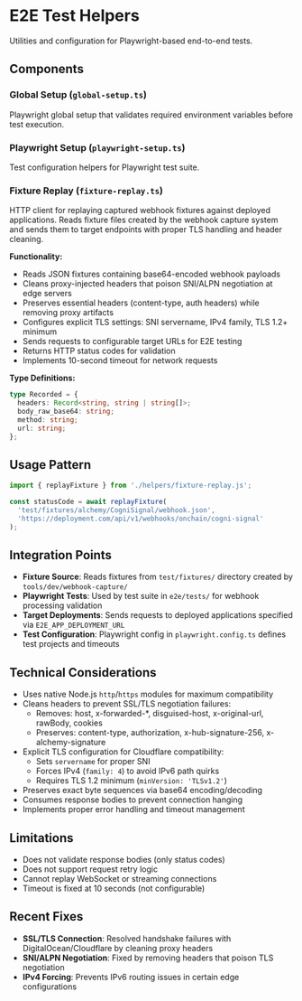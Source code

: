 # E2E Test Helpers

Utilities and configuration for Playwright-based end-to-end tests.

## Components

### Global Setup (`global-setup.ts`)
Playwright global setup that validates required environment variables before test execution.

### Playwright Setup (`playwright-setup.ts`)
Test configuration helpers for Playwright test suite.

### Fixture Replay (`fixture-replay.ts`)
HTTP client for replaying captured webhook fixtures against deployed applications. Reads fixture files created by the webhook capture system and sends them to target endpoints with proper TLS handling and header cleaning.

**Functionality:**
- Reads JSON fixtures containing base64-encoded webhook payloads
- Cleans proxy-injected headers that poison SNI/ALPN negotiation at edge servers
- Preserves essential headers (content-type, auth headers) while removing proxy artifacts
- Configures explicit TLS settings: SNI servername, IPv4 family, TLS 1.2+ minimum
- Sends requests to configurable target URLs for E2E testing
- Returns HTTP status codes for validation
- Implements 10-second timeout for network requests

**Type Definitions:**
```typescript
type Recorded = {
  headers: Record<string, string | string[]>;
  body_raw_base64: string;
  method: string;
  url: string;
};
```

## Usage Pattern
```typescript
import { replayFixture } from './helpers/fixture-replay.js';

const statusCode = await replayFixture(
  'test/fixtures/alchemy/CogniSignal/webhook.json',
  'https://deployment.com/api/v1/webhooks/onchain/cogni-signal'
);
```

## Integration Points
- **Fixture Source**: Reads fixtures from `test/fixtures/` directory created by `tools/dev/webhook-capture/`
- **Playwright Tests**: Used by test suite in `e2e/tests/` for webhook processing validation
- **Target Deployments**: Sends requests to deployed applications specified via `E2E_APP_DEPLOYMENT_URL`
- **Test Configuration**: Playwright config in `playwright.config.ts` defines test projects and timeouts

## Technical Considerations
- Uses native Node.js `http`/`https` modules for maximum compatibility
- Cleans headers to prevent SSL/TLS negotiation failures:
  - Removes: host, x-forwarded-*, disguised-host, x-original-url, rawBody, cookies
  - Preserves: content-type, authorization, x-hub-signature-256, x-alchemy-signature
- Explicit TLS configuration for Cloudflare compatibility:
  - Sets `servername` for proper SNI
  - Forces IPv4 (`family: 4`) to avoid IPv6 path quirks
  - Requires TLS 1.2 minimum (`minVersion: 'TLSv1.2'`)
- Preserves exact byte sequences via base64 encoding/decoding
- Consumes response bodies to prevent connection hanging
- Implements proper error handling and timeout management

## Limitations
- Does not validate response bodies (only status codes)
- Does not support request retry logic
- Cannot replay WebSocket or streaming connections
- Timeout is fixed at 10 seconds (not configurable)

## Recent Fixes
- **SSL/TLS Connection**: Resolved handshake failures with DigitalOcean/Cloudflare by cleaning proxy headers
- **SNI/ALPN Negotiation**: Fixed by removing headers that poison TLS negotiation
- **IPv4 Forcing**: Prevents IPv6 routing issues in certain edge configurations
